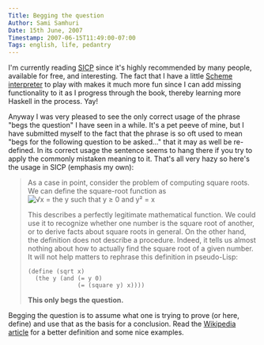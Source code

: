 ```yaml
---
Title: Begging the question
Author: Sami Samhuri
Date: 15th June, 2007
Timestamp: 2007-06-15T11:49:00-07:00
Tags: english, life, pedantry
---
```


I'm currently reading <a href="http://mitpress.mit.edu/sicp/full-text/book/book.html">SICP</a> since it's highly recommended by many people, available for free, and interesting. The fact that I have a little <a href="/posts/2007/06/more-scheming-with-haskell">Scheme interpreter</a> to play with makes it much more fun since I can add missing functionality to it as I progress through the book, thereby learning more Haskell in the process. Yay!

Anyway I was very pleased to see the only correct usage of the phrase "begs the question" I have seen in a while. It's a pet peeve of mine, but I have submitted myself to the fact that the phrase is so oft used to mean "begs for the following question to be asked..." that it may as well be re-defined. In its correct usage the sentence seems to hang there if you try to apply the commonly mistaken meaning to it. That's all very hazy so here's the usage in SICP (emphasis my own):

<blockquote> As a case in point, consider the problem of computing square roots. We can define the square-root function as <img src="/images/ch1-Z-G-4.gif" alt="√x = the y such that y ≥ 0 and y² = x">

This describes a perfectly legitimate mathematical function. We could use it to recognize whether one number is the square root of another, or to derive facts about square roots in general. On the other hand, the definition does not describe a procedure. Indeed, it tells us almost nothing about how to actually find the square root of a given number. It will not help matters to rephrase this definition in pseudo-Lisp:

<pre><code>(define (sqrt x)
  (the y (and (= y 0)
              (= (square y) x))))</code></pre>

<strong>This only begs the question.</strong>
</blockquote>

Begging the question is to assume what one is trying to prove (or here, define) and use that as the basis for a conclusion. Read the <a href="http://en.wikipedia.org/wiki/Begging_the_question">Wikipedia article</a> for a better definition and some nice examples.

